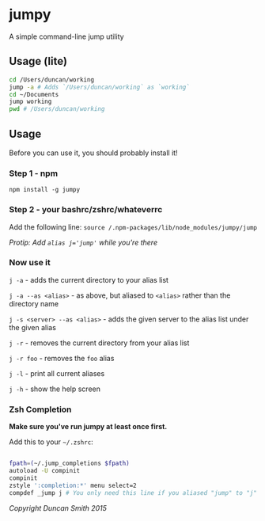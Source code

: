 # jumpy

A simple command-line jump utility

## Usage (lite)

```sh
cd /Users/duncan/working
jump -a # Adds `/Users/duncan/working` as `working`
cd ~/Documents
jump working
pwd # /Users/duncan/working
```

## Usage


Before you can use it, you should probably install it!

### Step 1 - npm
`npm install -g jumpy`

### Step 2 - your bashrc/zshrc/whateverrc
Add the following line: `source /.npm-packages/lib/node_modules/jumpy/jump`

*Protip: Add `alias j='jump'` while you're there*

### Now use it

`j -a` - adds the current directory to your alias list

`j -a --as <alias>` - as above, but aliased to `<alias>` rather than the directory name

`j -s <server> --as <alias>` - adds the given server to the alias list under the given alias

`j -r` - removes the current directory from your alias list

`j -r foo` - removes the `foo` alias

`j -l` - print all current aliases

`j -h` - show the help screen


### Zsh Completion

**Make sure you've run jumpy at least once first.**

Add this to your `~/.zshrc`:

```sh

fpath=(~/.jump_completions $fpath)
autoload -U compinit
compinit
zstyle ':completion:*' menu select=2
compdef _jump j # You only need this line if you aliased "jump" to "j"

```

*Copyright Duncan Smith 2015*
